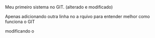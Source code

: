 

Meu primeiro sistema no GIT. (alterado e modificado)

Apenas adicionando outra linha no a rquivo para entender melhor como funciona o GIT

modificando o
